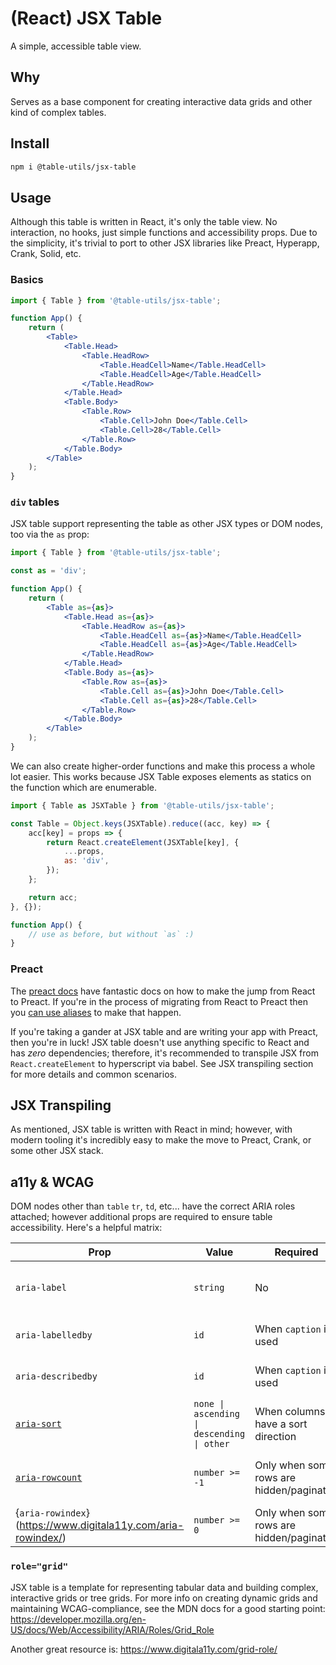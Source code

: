 # (React) JSX Table

A simple, accessible table view.

## Why

Serves as a base component for creating interactive data grids and other kind of complex tables.

## Install

```sh
npm i @table-utils/jsx-table
```

## Usage

Although this table is written in React, it's only the table view. No interaction, no hooks, just
simple functions and accessibility props. Due to the simplicity, it's trivial to port to other JSX
libraries like Preact, Hyperapp, Crank, Solid, etc.

### Basics

```jsx
import { Table } from '@table-utils/jsx-table';

function App() {
    return (
        <Table>
            <Table.Head>
                <Table.HeadRow>
                    <Table.HeadCell>Name</Table.HeadCell>
                    <Table.HeadCell>Age</Table.HeadCell>
                </Table.HeadRow>
            </Table.Head>
            <Table.Body>
                <Table.Row>
                    <Table.Cell>John Doe</Table.Cell>
                    <Table.Cell>28</Table.Cell>
                </Table.Row>
            </Table.Body>
        </Table>
    );
}
```

### `div` tables

JSX table support representing the table as other JSX types or DOM nodes, too via the `as` prop:

```jsx
import { Table } from '@table-utils/jsx-table';

const as = 'div';

function App() {
    return (
        <Table as={as}>
            <Table.Head as={as}>
                <Table.HeadRow as={as}>
                    <Table.HeadCell as={as}>Name</Table.HeadCell>
                    <Table.HeadCell as={as}>Age</Table.HeadCell>
                </Table.HeadRow>
            </Table.Head>
            <Table.Body as={as}>
                <Table.Row as={as}>
                    <Table.Cell as={as}>John Doe</Table.Cell>
                    <Table.Cell as={as}>28</Table.Cell>
                </Table.Row>
            </Table.Body>
        </Table>
    );
}
```

We can also create higher-order functions and make this process a whole lot easier. This works
because JSX Table exposes elements as statics on the function which are enumerable.

```jsx
import { Table as JSXTable } from '@table-utils/jsx-table';

const Table = Object.keys(JSXTable).reduce((acc, key) => {
    acc[key] = props => {
        return React.createElement(JSXTable[key], {
            ...props,
            as: 'div',
        });
    };

    return acc;
}, {});

function App() {
    // use as before, but without `as` :)
}
```

### Preact

The [preact docs](https://preactjs.com/guide/v10/switching-to-preact) have fantastic docs on how to
make the jump from React to Preact. If you're in the process of migrating from React to Preact then
you [can use aliases](https://preactjs.com/guide/v10/getting-started/#aliasing-react-to-preact) to
make that happen.

If you're taking a gander at JSX table and are writing your app with Preact, then you're in luck!
JSX table doesn't use anything specific to React and has _zero_ dependencies; therefore, it's
recommended to transpile JSX from `React.createElement` to hyperscript via babel. See JSX
transpiling section for more details and common scenarios.

## JSX Transpiling

As mentioned, JSX table is written with React in mind; however, with modern tooling it's incredibly
easy to make the move to Preact, Crank, or some other JSX stack.

## a11y &amp; WCAG

DOM nodes other than `table` `tr`, `td`, etc... have the correct ARIA roles attached; however
additional props are required to ensure table accessibility. Here's a helpful matrix:

| Prop                                                          | Value                                      | Required                                 | Description                        | Alternatives |
| ------------------------------------------------------------- | ------------------------------------------ | ---------------------------------------- | ---------------------------------- | ------------ |
| `aria-label`                                                  | `string`                                   | No                                       | Describes the purpose of the table | `caption`    |
| `aria-labelledby`                                             | `id`                                       | When `caption` is used                   | Link a `caption` to the table      |              |
| `aria-describedby`                                            | `id`                                       | When `caption` is used                   | Link a `caption` to the table      |              |
| [`aria-sort`](https://www.digitala11y.com/aria-sort/)         | `none \| ascending \| descending \| other` | When columns have a sort direction       | Indicates sort direction of column |              |
| [`aria-rowcount`](https://www.digitala11y.com/aria-rowcount/) | `number >= -1`                             | Only when some rows are hidden/paginated | Indicates the total number of rows |              |
| {`aria-rowindex`}(https://www.digitala11y.com/aria-rowindex/) | `number >= 0`                              | Only when some rows are hidden/paginated | Indicates the current row          |              |

### `role="grid"`

JSX table is a template for representing tabular data and building complex, interactive grids or
tree grids. For more info on creating dynamic grids and maintaining WCAG-compliance, see the MDN
docs for a good starting point:
https://developer.mozilla.org/en-US/docs/Web/Accessibility/ARIA/Roles/Grid_Role

Another great resource is: https://www.digitala11y.com/grid-role/
